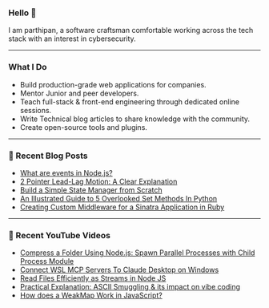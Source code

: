 
### Hello 👋
I am parthipan, a software craftsman comfortable working across the tech stack with an interest in cybersecurity.

---

### What I Do
- Build production-grade web applications for companies.
- Mentor Junior and peer developers.
- Teach full-stack & front-end engineering through dedicated online sessions.
- Write Technical blog articles to share knowledge with the community.
- Create open-source tools and plugins.

---

### 📄 Recent Blog Posts
<!-- BLOG-POST-LIST:START -->
- [What are events in Node.js?](https://levelup.gitconnected.com/what-are-events-in-node-js-0faa048dabbc?source=rss-1a7725724267------2)
- [2 Pointer Lead-Lag Motion: A Clear Explanation](https://levelup.gitconnected.com/2-pointer-lead-lag-motion-a-clear-explanation-8ff8003ae0ac?source=rss-1a7725724267------2)
- [Build a Simple State Manager from Scratch](https://levelup.gitconnected.com/build-a-simple-state-manager-from-scratch-6493060d9716?source=rss-1a7725724267------2)
- [An Illustrated Guide to 5 Overlooked Set Methods In Python](https://levelup.gitconnected.com/an-illustrated-guide-to-5-overlooked-set-methods-in-python-cef262ffad19?source=rss-1a7725724267------2)
- [Creating Custom Middleware for a Sinatra Application in Ruby](https://levelup.gitconnected.com/creating-custom-middleware-for-a-sinatra-application-in-ruby-07d743b9c4bd?source=rss-1a7725724267------2)
<!-- BLOG-POST-LIST:END -->

---

### 🎥 Recent YouTube Videos
<!-- YOUTUBE:START -->
- [Compress a Folder Using Node.js: Spawn Parallel Processes with Child Process Module](https://youtu.be/0Z6-KuhqXGQ)
- [Connect WSL MCP Servers To Claude Desktop on Windows](https://youtu.be/oNc8WsQLphY)
- [Read Files Efficiently as Streams in Node JS](https://youtu.be/-oY5LhdzTKY)
- [Practical Explanation: ASCII Smuggling & its impact on vibe coding](https://youtu.be/NokOzZCQaHM)
- [How does a WeakMap Work in JavaScript?](https://youtu.be/FnaM_4N_OLg)
<!-- YOUTUBE:END -->

<!--
**Parthipan-Natkunam/Parthipan-Natkunam** is a ✨ _special_ ✨ repository because its `README.md` (this file) appears on your GitHub profile.

Here are some ideas to get you started:

- 🔭 I’m currently working on ...
- 🌱 I’m currently learning ...
- 👯 I’m looking to collaborate on ...
- 🤔 I’m looking for help with ...
- 💬 Ask me about ...
- 📫 How to reach me: ...
- 😄 Pronouns: ...
- ⚡ Fun fact: ...
-->
